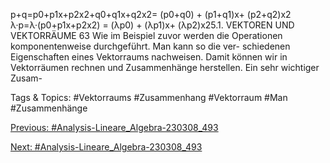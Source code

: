 p+q=p0+p1x+p2x2+q0+q1x+q2x2= (p0+q0) + (p1+q1)x+ (p2+q2)x2
λ·p=λ·(p0+p1x+p2x2) = (λp0) + (λp1)x+ (λp2)x25.1. VEKTOREN UND VEKTORRÄUME 63
Wie im Beispiel zuvor werden die Operationen komponentenweise durchgeführt. Man kann so die ver-
schiedenen Eigenschaften eines Vektorraums nachweisen.
Damit können wir in Vektorräumen rechnen und Zusammenhänge herstellen. Ein sehr wichtiger Zusam-

   Tags & Topics:
   #Vektorraums
   #Zusammenhang
   #Vektorraum
   #Man
   #Zusammenhänge

[Previous: #Analysis-Lineare_Algebra-230308_493](Analysis-Lineare_Algebra-230308_493.md)

[Next: #Analysis-Lineare_Algebra-230308_493](Analysis-Lineare_Algebra-230308_493.md)